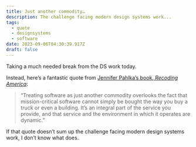 ```yaml
---
title: Just another commodity…
description: The challenge facing modern design systems work...
tags:
  - quote
  - designsystems
  - software
date: 2023-09-06T04:30:39.917Z
draft: false
---
```

Taking a much needed break from the DS work today. 

Instead, here’s a fantastic quote from [Jennifer Pahlka’s book, *Recoding America*](https://www.recodingamerica.us/):

> “Treating software as just another commodity overlooks the fact that mission-critical software cannot simply be bought the way you buy a truck or even a building. It’s an integral part of the service you provide, and that service and the environment in which it operates are dynamic.”

If that quote doesn’t sum up the challenge facing modern design systems work, I don’t know what does.
